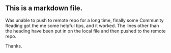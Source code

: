## This is a markdown file.
Was unable to push to remote repo for a long time, finally some Community Reading got the me some helpful tips, and it worked. The lines other than the heading have been put in on the local file and then pushed to the remote repo.

Thanks.
